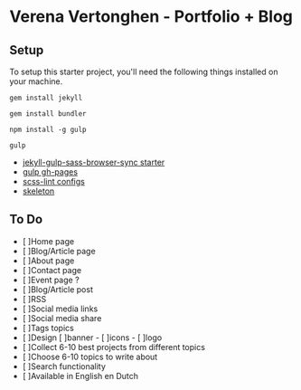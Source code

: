 # Verena Vertonghen - Portfolio + Blog

## Setup
To setup this starter project, you'll need the following things installed on your machine.

~~~
gem install jekyll
~~~

~~~
gem install bundler
~~~

~~~
npm install -g gulp
~~~

~~~
gulp
~~~


- [jekyll-gulp-sass-browser-sync starter](https://github.com/shakyShane/jekyll-gulp-sass-browser-sync)
- [gulp gh-pages](https://github.com/rowoot/gulp-gh-pages)
- [scss-lint configs](https://github.com/causes/scss-lint/blob/master/config/default.yml)
- [skeleton](https://getskeleton.com)

## To Do
- [ ]Home page
- [ ]Blog/Article page
- [ ]About page
- [ ]Contact page
- [ ]Event page ?
- [ ]Blog/Article post
- [ ]RSS
- [ ]Social media links
- [ ]Social media share
- [ ]Tags topics
- [ ]Design [ ]banner - [ ]icons - [ ]logo
- [ ]Collect 6-10 best projects from different topics
- [ ]Choose 6-10 topics to write about
- [ ]Search functionality
- [ ]Available in English en Dutch
